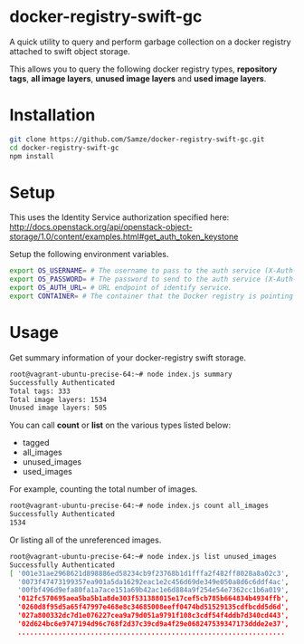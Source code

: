 # docker-registry-swift-gc
A quick utility to query and perform garbage collection on a docker registry attached to swift object storage.

This allows you to query the following docker registry types, **repository tags**, **all image layers**, **unused image layers** and **used image layers**.

# Installation
```sh
git clone https://github.com/Samze/docker-registry-swift-gc.git
cd docker-registry-swift-gc
npm install
```

# Setup
This uses the Identity Service authorization specified here: http://docs.openstack.org/api/openstack-object-storage/1.0/content/examples.html#get_auth_token_keystone

Setup the following environment variables.

```sh
export OS_USERNAME= # The username to pass to the auth service (X-Auth-User)
export OS_PASSWORD= # The password to send to the auth service (X-Auth-Key)
export OS_AUTH_URL= # URL endpoint of identify service.
export CONTAINER= # The container that the Docker registry is pointing to.

```

# Usage

Get summary information of your docker-registry swift storage.
```sh
root@vagrant-ubuntu-precise-64:~# node index.js summary
Successfully Authenticated
Total tags: 333
Total image layers: 1534
Unused image layers: 505
```

You can call **count** or **list** on the various types listed below:
* tagged
* all_images
* unused_images
* used_images

For example, counting the total number of images.
```sh
root@vagrant-ubuntu-precise-64:~# node index.js count all_images
Successfully Authenticated
1534
```

Or listing all of the unreferenced images.
```sh
root@vagrant-ubuntu-precise-64:~# node index.js list unused_images
Successfully Authenticated
[ '001e31ae2968621d898886ed58234cb9f23768b1d1fffa2f482ff8028a8a02c3',
  '0073f47473199357ea901a5da16292eac1e2c456d69de349e050a8d6c6ddf4ac',
  '00fbf496d9efa80fa1a7ace151a69b42ac1e6d884a9f254e54e7362cc1b6a019',
  '012fc570695aea5ba5b1a8de303f531388015e17cef5cb785b664834b4934ffb',
  '0260d8f95d5a65f47997e468e8c34685008eeff0474bd51529135cdfbcdd5d6d',
  '027a800332dc7d1e076227cea9a79d051a9791f108c3cdf54f4ddb7d340cd443',
  '02d624bc6e9747194d96c768f2d37c39cd9a4f29e068247539347173ddde2e37',
  ..................................................................
```






